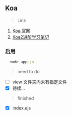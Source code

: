 ## Koa

> Link

1. [Koa 官网](https://koa.bootcss.com/)
2. [Koa2进阶学习笔记](https://chenshenhai.github.io/koa2-note/)

### 启用

``` javascript
  node app.js
```

> need to do

- [ ] view 文件夹内未有指定文件
- [x] 待续...

> finished

- [x] index.ejs
